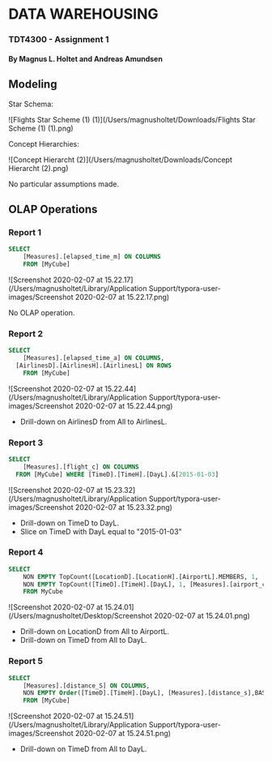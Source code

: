# DATA WAREHOUSING

### TDT4300 - Assignment 1

#### By Magnus L. Holtet and Andreas Amundsen

## Modeling

Star Schema:

![Flights Star Scheme (1) (1)](/Users/magnusholtet/Downloads/Flights Star Scheme (1) (1).png)

Concept Hierarchies:

![Concept Hierarcht (2)](/Users/magnusholtet/Downloads/Concept Hierarcht (2).png)



No particular assumptions made.

## OLAP Operations

### Report 1

```sql
SELECT 
	[Measures].[elapsed_time_m] ON COLUMNS
	FROM [MyCube]
```

![Screenshot 2020-02-07 at 15.22.17](/Users/magnusholtet/Library/Application Support/typora-user-images/Screenshot 2020-02-07 at 15.22.17.png)

No OLAP operation.



### Report 2

```sql
SELECT 
	[Measures].[elapsed_time_a] ON COLUMNS,
  [AirlinesD].[AirlinesH].[AirlinesL] ON ROWS
 	FROM [MyCube]
```

![Screenshot 2020-02-07 at 15.22.44](/Users/magnusholtet/Library/Application Support/typora-user-images/Screenshot 2020-02-07 at 15.22.44.png)

- Drill-down on AirlinesD from All to AirlinesL.

### Report 3

```sql
SELECT 
	[Measures].[flight_c] ON COLUMNS
  FROM [MyCube] WHERE [TimeD].[TimeH].[DayL].&[2015-01-03]
```

![Screenshot 2020-02-07 at 15.23.32](/Users/magnusholtet/Library/Application Support/typora-user-images/Screenshot 2020-02-07 at 15.23.32.png)

- Drill-down on TimeD to DayL.
- Slice on TimeD with DayL equal to "2015-01-03"

### Report 4

```sql
SELECT
	NON EMPTY TopCount([LocationD].[LocationH].[AirportL].MEMBERS, 1, [Measures].[airport_c]) ON ROWS,
	NON EMPTY TopCount([TimeD].[TimeH].[DayL], 1, [Measures].[airport_c]) ON COLUMNS
	FROM MyCube
```

![Screenshot 2020-02-07 at 15.24.01](/Users/magnusholtet/Desktop/Screenshot 2020-02-07 at 15.24.01.png)

- Drill-down on LocationD from All to AirportL.
- Drill-down on TimeD from All to DayL.

### Report 5

```sql
SELECT 
	[Measures].[distance_S] ON COLUMNS,
	NON EMPTY Order([TimeD].[TimeH].[DayL], [Measures].[distance_s],BASC) ON ROWS
	FROM [MyCube]
```

![Screenshot 2020-02-07 at 15.24.51](/Users/magnusholtet/Library/Application Support/typora-user-images/Screenshot 2020-02-07 at 15.24.51.png)

- Drill-down on TimeD from All to DayL.

